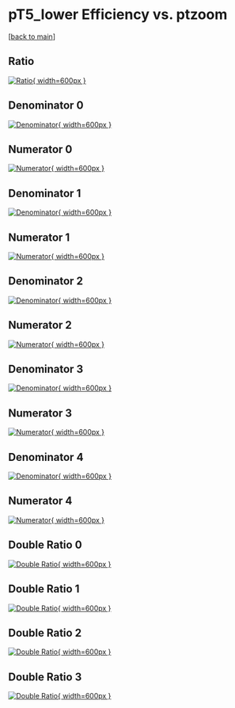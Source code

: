 # pT5_lower Efficiency vs. ptzoom

[[back to main](./)]



## Ratio

[![Ratio](../mtv/var/pT5_lower_base_0_1_eff_ptzoom.png){ width=600px }](../mtv/var/pT5_lower_base_0_1_eff_ptzoom.pdf)

## Denominator 0

[![Denominator](../mtv/den/pT5_lower_base_0_1_eff_ptzoom_den0.png){ width=600px }](../mtv/den/pT5_lower_base_0_1_eff_ptzoom_den0.pdf)

## Numerator 0

[![Numerator](../mtv/num/pT5_lower_base_0_1_eff_ptzoom_num0.png){ width=600px }](../mtv/num/pT5_lower_base_0_1_eff_ptzoom_num0.pdf)

## Denominator 1

[![Denominator](../mtv/den/pT5_lower_base_0_1_eff_ptzoom_den1.png){ width=600px }](../mtv/den/pT5_lower_base_0_1_eff_ptzoom_den1.pdf)

## Numerator 1

[![Numerator](../mtv/num/pT5_lower_base_0_1_eff_ptzoom_num1.png){ width=600px }](../mtv/num/pT5_lower_base_0_1_eff_ptzoom_num1.pdf)

## Denominator 2

[![Denominator](../mtv/den/pT5_lower_base_0_1_eff_ptzoom_den2.png){ width=600px }](../mtv/den/pT5_lower_base_0_1_eff_ptzoom_den2.pdf)

## Numerator 2

[![Numerator](../mtv/num/pT5_lower_base_0_1_eff_ptzoom_num2.png){ width=600px }](../mtv/num/pT5_lower_base_0_1_eff_ptzoom_num2.pdf)

## Denominator 3

[![Denominator](../mtv/den/pT5_lower_base_0_1_eff_ptzoom_den3.png){ width=600px }](../mtv/den/pT5_lower_base_0_1_eff_ptzoom_den3.pdf)

## Numerator 3

[![Numerator](../mtv/num/pT5_lower_base_0_1_eff_ptzoom_num3.png){ width=600px }](../mtv/num/pT5_lower_base_0_1_eff_ptzoom_num3.pdf)

## Denominator 4

[![Denominator](../mtv/den/pT5_lower_base_0_1_eff_ptzoom_den4.png){ width=600px }](../mtv/den/pT5_lower_base_0_1_eff_ptzoom_den4.pdf)

## Numerator 4

[![Numerator](../mtv/num/pT5_lower_base_0_1_eff_ptzoom_num4.png){ width=600px }](../mtv/num/pT5_lower_base_0_1_eff_ptzoom_num4.pdf)

## Double Ratio 0

[![Double Ratio](../mtv/ratio/pT5_lower_base_0_1_eff_ptzoom_ratio0.png){ width=600px }](../mtv/ratio/pT5_lower_base_0_1_eff_ptzoom_ratio0.pdf)

## Double Ratio 1

[![Double Ratio](../mtv/ratio/pT5_lower_base_0_1_eff_ptzoom_ratio1.png){ width=600px }](../mtv/ratio/pT5_lower_base_0_1_eff_ptzoom_ratio1.pdf)

## Double Ratio 2

[![Double Ratio](../mtv/ratio/pT5_lower_base_0_1_eff_ptzoom_ratio2.png){ width=600px }](../mtv/ratio/pT5_lower_base_0_1_eff_ptzoom_ratio2.pdf)

## Double Ratio 3

[![Double Ratio](../mtv/ratio/pT5_lower_base_0_1_eff_ptzoom_ratio3.png){ width=600px }](../mtv/ratio/pT5_lower_base_0_1_eff_ptzoom_ratio3.pdf)

